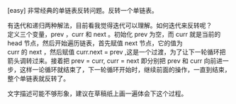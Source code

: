 [easy] 非常经典的单链表反转问题。反转一个单链表。<br>

有迭代和递归两种解法，目前看我觉得迭代可以理解。如何迭代来反转呢？<br>
定义三个变量，prev ，curr 和 next 。初始化 prev 为空，而 curr 就是当前的 head 节点，然后开始遍历链表，首先赋值 next 节点，它的值为<br>
curr 的 next ，然后赋值 curr.next = prev ,这是一个过渡，为了让下一轮循环把箭头调转过来。接着把 prev = curr, curr = next 即分别把 prev 和 curr 向前进一步，这样一论循环就结束了，下一轮循环开始时，继续前面的操作，一直到结束，整个单链表就反转了。<br>

文字描述可能不够形象，建议在草稿纸上画一遍体会下这个过程。
